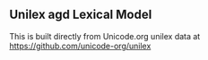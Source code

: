 Unilex agd Lexical Model
----------------------

This is built directly from Unicode.org unilex data at
https://github.com/unicode-org/unilex
